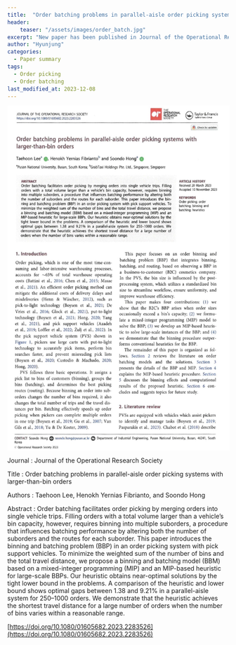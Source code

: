 ```yaml
---
title:  "Order batching problems in parallel-aisle order picking systems with larger-than-bin orders"
header:
    teaser: "/assets/images/order_batch.jpg"
excerpt: "New paper has been published in Journal of the Operational Research Society."
author: "Hyunjung"
categories:
  - Paper summary
tags:
  - Order picking
  - Order batching
last_modified_at: 2023-12-08
---
```

<img align="center" width="746" height="784" style="border: 1px solid white" src="/assets/images/order_batch.jpg">

Journal : Journal of the Operational Research Society 

Title : Order batching problems in parallel-aisle order picking systems with larger-than-bin orders

Authors : Taehoon Lee, Henokh Yernias Fibrianto, and Soondo Hong 

Abstract : Order batching facilitates order picking by merging orders into single vehicle trips. Filling orders with a total volume larger than a vehicle’s bin capacity, however, requires binning into multiple suborders, a procedure that influences batching performance by altering both the number of suborders and the routes for each suborder. This paper introduces the binning and batching problem (BBP) in an order picking system with pick support vehicles. To minimize the weighted sum of the number of bins and the total travel distance, we propose a binning and batching model (BBM) based on a mixed-integer programming (MIP) and an MIP-based heuristic for large-scale BBPs. Our heuristic obtains near-optimal solutions by the tight lower bound in the problems. A comparison of the heuristic and lower bound shows optimal gaps between 1.38 and 9.21% in a parallel-aisle system for 250–1000 orders. We demonstrate that the heuristic achieves the shortest travel distance for a large number of orders when the number of bins varies within a reasonable range.


[https://doi.org/10.1080/01605682.2023.2283526](https://doi.org/10.1080/01605682.2023.2283526)